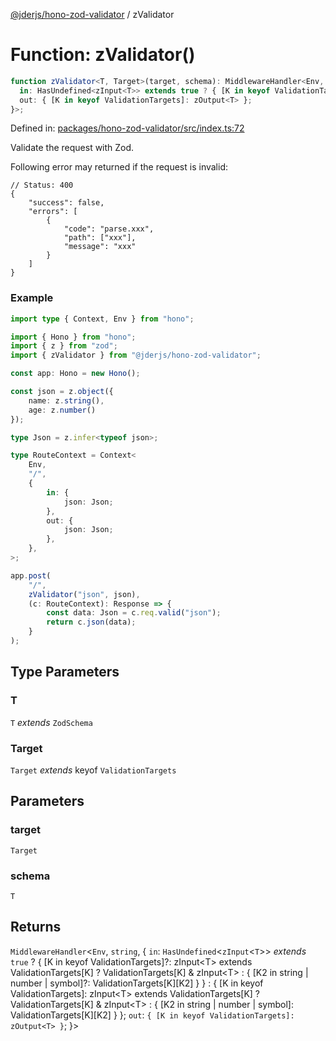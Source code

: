 [@jderjs/hono-zod-validator](../README.md) / zValidator

# Function: zValidator()

```ts
function zValidator<T, Target>(target, schema): MiddlewareHandler<Env, string, {
  in: HasUndefined<zInput<T>> extends true ? { [K in keyof ValidationTargets]?: zInput<T> extends ValidationTargets[K] ? ValidationTargets[K] & zInput<T> : { [K2 in string | number | symbol]?: ValidationTargets[K][K2] } } : { [K in keyof ValidationTargets]: zInput<T> extends ValidationTargets[K] ? ValidationTargets[K] & zInput<T> : { [K2 in string | number | symbol]: ValidationTargets[K][K2] } };
  out: { [K in keyof ValidationTargets]: zOutput<T> };
}>;
```

Defined in: [packages/hono-zod-validator/src/index.ts:72](https://github.com/jder-std/hono/blob/01862dd14cf5ece98bd31b99c1c68a3917cc5868/packages/hono-zod-validator/src/index.ts#L72)

Validate the request with Zod.

Following error may returned if the request is invalid:

```jsonc
// Status: 400
{
    "success": false,
    "errors": [
        {
            "code": "parse.xxx",
            "path": ["xxx"],
            "message": "xxx"
        }
    ]
}
```

### Example

```ts
import type { Context, Env } from "hono";

import { Hono } from "hono";
import { z } from "zod";
import { zValidator } from "@jderjs/hono-zod-validator";

const app: Hono = new Hono();

const json = z.object({
    name: z.string(),
    age: z.number()
});

type Json = z.infer<typeof json>;

type RouteContext = Context<
    Env,
    "/",
    {
        in: {
            json: Json;
        },
        out: {
            json: Json;
        },
    },
>;

app.post(
    "/",
    zValidator("json", json),
    (c: RouteContext): Response => {
        const data: Json = c.req.valid("json");
        return c.json(data);
    }
);
```

## Type Parameters

### T

`T` *extends* `ZodSchema`

### Target

`Target` *extends* keyof `ValidationTargets`

## Parameters

### target

`Target`

### schema

`T`

## Returns

`MiddlewareHandler`\<`Env`, `string`, \{
  `in`: `HasUndefined`\<`zInput`\<`T`\>\> *extends* `true` ? \{ \[K in keyof ValidationTargets\]?: zInput\<T\> extends ValidationTargets\[K\] ? ValidationTargets\[K\] & zInput\<T\> : \{ \[K2 in string \| number \| symbol\]?: ValidationTargets\[K\]\[K2\] \} \} : \{ \[K in keyof ValidationTargets\]: zInput\<T\> extends ValidationTargets\[K\] ? ValidationTargets\[K\] & zInput\<T\> : \{ \[K2 in string \| number \| symbol\]: ValidationTargets\[K\]\[K2\] \} \};
  `out`: `{ [K in keyof ValidationTargets]: zOutput<T> }`;
\}\>
